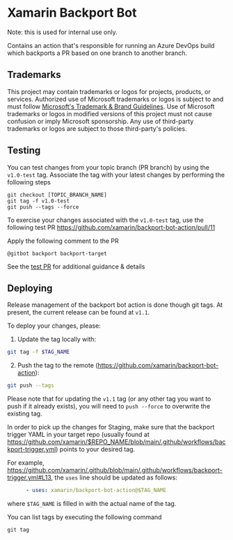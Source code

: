 # Xamarin Backport Bot

Note: this is used for internal use only.

Contains an action that's responsible for running an Azure DevOps build which backports a PR based on one branch to another branch.

## Trademarks

This project may contain trademarks or logos for projects, products, or services. Authorized use of Microsoft
trademarks or logos is subject to and must follow
[Microsoft's Trademark & Brand Guidelines](https://www.microsoft.com/en-us/legal/intellectualproperty/trademarks/usage/general).
Use of Microsoft trademarks or logos in modified versions of this project must not cause confusion or imply Microsoft sponsorship.
Any use of third-party trademarks or logos are subject to those third-party's policies.


## Testing

You can test changes from your topic branch (PR branch) by using the `v1.0-test` tag. Associate the tag with your latest changes by performing the following steps

```
git checkout [TOPIC_BRANCH_NAME]
git tag -f v1.0-test
git push --tags --force
```

To exercise your changes associated with the `v1.0-test` tag, use the following test PR
https://github.com/xamarin/backport-bot-action/pull/11

Apply the following comment to the PR

```
@gitbot backport backport-target
```

See the [test PR](https://github.com/xamarin/backport-bot-action/pull/11) for additional guidance & details

## Deploying

Release management of the backport bot action is done though git tags. At present, the current release can be found at `v1.1`.

To deploy your changes, please:

1. Update the tag locally with:
```bash
git tag -f $TAG_NAME
```

2. Push the tag to the remote (https://github.com/xamarin/backport-bot-action):
```bash
git push --tags
```
Please note that for updating the `v1.1` tag (or any other tag you want to push if it already exists), you will need to `push --force` to overwrite the existing tag.

In order to pick up the changes for Staging, make sure that the backport trigger YAML in your target repo (usually found at https://github.com/xamarin/$REPO_NAME/blob/main/.github/workflows/backport-trigger.yml) points to your desired tag.

For example, https://github.com/xamarin/.github/blob/main/.github/workflows/backport-trigger.yml#L13, the `uses` line should be updated as follows:
```yaml
      - uses: xamarin/backport-bot-action@$TAG_NAME
```
where `$TAG_NAME` is filled in with the actual name of the tag.

You can list tags by executing the following command

```
git tag
```

